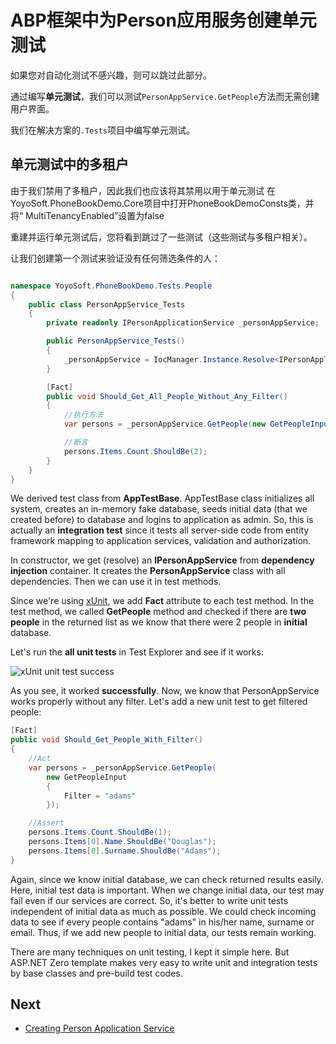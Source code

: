 
# ABP框架中为Person应用服务创建单元测试

如果您对自动化测试不感兴趣，则可以跳过此部分。

通过编写**单元测试**，我们可以测试`PersonAppService.GetPeople`方法而无需创建用户界面。

我们在解决方案的`.Tests`项目中编写单元测试。

## 单元测试中的多租户

由于我们禁用了多租户，因此我们也应该将其禁用以用于单元测试
在YoyoSoft.PhoneBookDemo.Core项目中打开PhoneBookDemoConsts类，并将“ MultiTenancyEnabled”设置为false

重建并运行单元测试后，您将看到跳过了一些测试（这些测试与多租户相关）。

让我们创建第一个测试来验证没有任何筛选条件的人：


```csharp

namespace YoyoSoft.PhoneBookDemo.Tests.People
{
    public class PersonAppService_Tests
    {
        private readonly IPersonApplicationService _personAppService;

        public PersonAppService_Tests()
        {
            _personAppService = IocManager.Instance.Resolve<IPersonApplicationService>();
        }

        [Fact]
        public void Should_Get_All_People_Without_Any_Filter()
        {
            //执行方法
            var persons = _personAppService.GetPeople(new GetPeopleInput());

            //断言
            persons.Items.Count.ShouldBe(2);
        }
    }
}

```
  

We derived test class from **AppTestBase**. AppTestBase class
initializes all system, creates an in-memory fake database, seeds
initial data (that we created before) to database and logins to
application as admin. So, this is actually an **integration test** since
it tests all server-side code from entity framework mapping to
application services, validation and authorization.

In constructor, we get (resolve) an **IPersonAppService** from
**dependency injection** container. It creates the **PersonAppService**
class with all dependencies. Then we can use it in test methods.

Since we're using [xUnit](http://xunit.github.io/), we add **Fact**
attribute to each test method. In the test method, we called
**GetPeople** method and checked if there are **two people** in the
returned list as we know that there were 2 people in **initial**
database.

Let's run the **all unit tests** in Test Explorer and see if it works:

<img src="images/phone-book-unit-test-success-2.png" alt="xUnit unit test success" class="img-thumbnail" />

As you see, it worked **successfully**. Now, we know that
PersonAppService works properly without any filter. Let's add a new unit
test to get filtered people:

```csharp
[Fact]
public void Should_Get_People_With_Filter()
{
    //Act
    var persons = _personAppService.GetPeople(
        new GetPeopleInput
        {
            Filter = "adams"
        });

    //Assert
    persons.Items.Count.ShouldBe(1);
    persons.Items[0].Name.ShouldBe("Douglas");
    persons.Items[0].Surname.ShouldBe("Adams");
}
```

Again, since we know initial database, we can check returned results
easily. Here, initial test data is important. When we change initial
data, our test may fail even if our services are correct. So, it's
better to write unit tests independent of initial data as much as
possible. We could check incoming data to see if every people contains
"adams" in his/her name, surname or email. Thus, if we add new people to
initial data, our tests remain working.

There are many techniques on unit testing, I kept it simple here. But
ASP.NET Zero template makes very easy to write unit and integration
tests by base classes and pre-build test codes. 

## Next

- [Creating Person Application Service](Developing-Step-By-Step-Angular-Creating-Person-Application-Service)